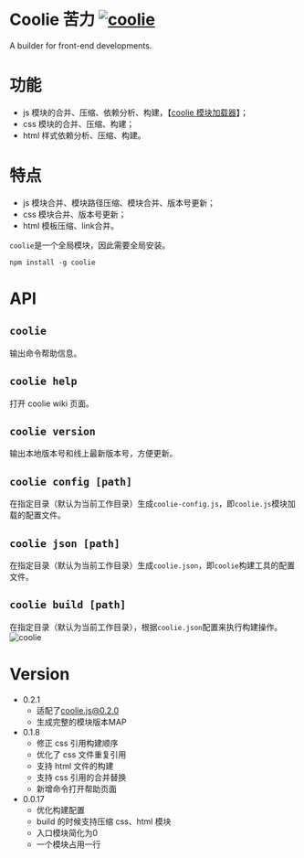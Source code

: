 # Coolie 苦力 [![coolie](https://img.shields.io/npm/v/coolie.svg?style=flat)](https://www.npmjs.org/package/coolie)

A builder for front-end developments.

# 功能
- js 模块的合并、压缩、依赖分析、构建，【[coolie 模块加载器](https://github.com/cloudcome/coolie)】；
- css 模块的合并、压缩、构建；
- html 样式依赖分析、压缩、构建。

# 特点
- js 模块合并、模块路径压缩、模块合并、版本号更新；
- css 模块合并、版本号更新；
- html 模板压缩、link合并。


`coolie`是一个全局模块，因此需要全局安装。
```
npm install -g coolie
```


# API
## `coolie`
输出命令帮助信息。


## `coolie help`
打开 coolie wiki 页面。


## `coolie version`
输出本地版本号和线上最新版本号，方便更新。


## `coolie config [path]`
在指定目录（默认为当前工作目录）生成`coolie-config.js`，即`coolie.js`模块加载的配置文件。


## `coolie json [path]`
在指定目录（默认为当前工作目录）生成`coolie.json`，即`coolie`构建工具的配置文件。


## `coolie build [path]`
在指定目录（默认为当前工作目录），根据`coolie.json`配置来执行构建操作。
![coolie](http://ydrimg.oss-cn-hangzhou.aliyuncs.com/20141116220221094451640234.jpg)



# Version
- 0.2.1
	- 适配了[coolie.js@0.2.0](https://github.com/cloudcome/coolie)
	- 生成完整的模块版本MAP
- 0.1.8
	- 修正 css 引用构建顺序
	- 优化了 css 文件重复引用
	- 支持 html 文件的构建
	- 支持 css 引用的合并替换
	- 新增命令打开帮助页面
- 0.0.17
	- 优化构建配置
	- build 的时候支持压缩 css、html 模块
	- 入口模块简化为0
	- 一个模块占用一行
